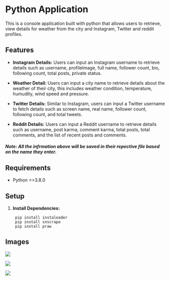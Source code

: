 # Python Application

This is a console application built with python that allows users to retrieve, view details for weather from the city and Instagram, Twitter and reddit profiles.

## Features

- **Instagram Details:** Users can input an Instagram username to retrieve details such as username, profileImage, full name, follower count, bio, following count, total posts, private status.

- **Weather Detail:** Users can input a city name to retrieve details about the weather of their city, this includes weather condition, temperature, humudity, wind speed and pressure.

- **Twitter Details:** Similar to Instagram, users can input a Twitter username to fetch details such as screen name, real name, follower count, following count, and total tweets.

- **Reddit Details:** Users can input a Reddit username to retrieve details such as username, post karma, comment karma, total posts, total comments, and the list of recent posts and comments.

##### Note: All the infrmation above will be saved in their repective file based on the name they enter. 

## Requirements

- Python >=3.8.0

## Setup

1. **Install Dependencies:**

        pip install instaloader 
        pip install snscrape
        pip install praw
  
## Images

![](.screenshots/screen1.png)

![](.screenshots/screen2.png)

![](.screenshots/screen3.png)
